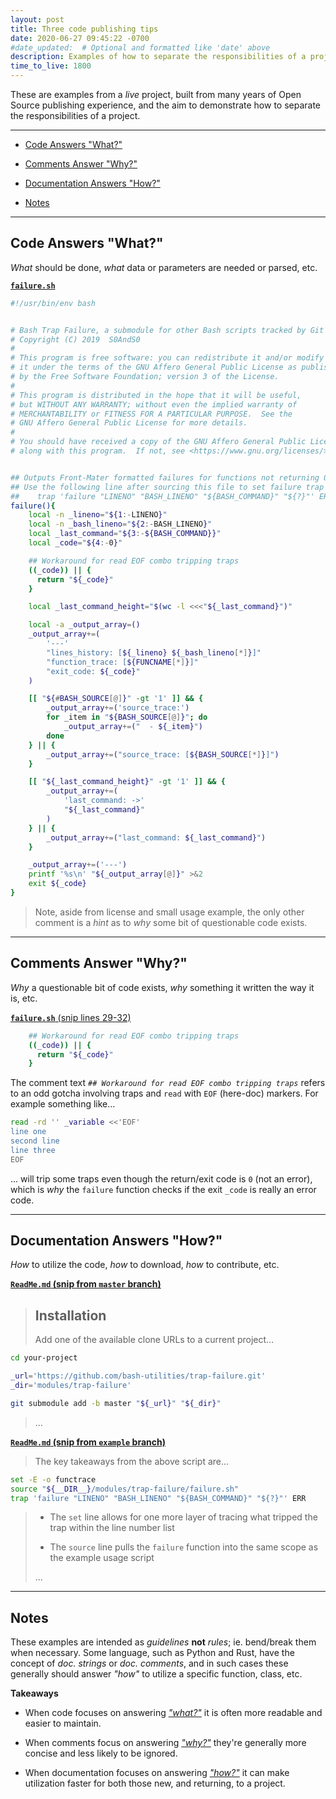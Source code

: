 ```yaml
---
layout: post
title: Three code publishing tips
date: 2020-06-27 09:45:22 -0700
#date_updated:  # Optional and formatted like 'date' above
description: Examples of how to separate the responsibilities of a project
time_to_live: 1800
---
```




These are examples from a _live_ project, built from many years of Open Source publishing experience, and the aim to demonstrate how to separate the responsibilities of a project.


------


- [Code Answers "What?"][heading__code_answers_what]

- [Comments Answer "Why?"][heading__comments_answer_why]

- [Documentation Answers "How?"][heading__documentation_answers_how]

- [Notes][heading__notes]


------



## Code Answers "What?"
[heading__code_answers_what]: #code-answers-what "Eg. _what_ should be done"


_What_ should be done, _what_ data or parameters are needed or parsed, etc.


[**`failure.sh`**][github__trap_failure_failure_sh]


```bash
#!/usr/bin/env bash


# Bash Trap Failure, a submodule for other Bash scripts tracked by Git
# Copyright (C) 2019  S0AndS0
#
# This program is free software: you can redistribute it and/or modify
# it under the terms of the GNU Affero General Public License as published
# by the Free Software Foundation; version 3 of the License.
#
# This program is distributed in the hope that it will be useful,
# but WITHOUT ANY WARRANTY; without even the implied warranty of
# MERCHANTABILITY or FITNESS FOR A PARTICULAR PURPOSE.  See the
# GNU Affero General Public License for more details.
#
# You should have received a copy of the GNU Affero General Public License
# along with this program.  If not, see <https://www.gnu.org/licenses/>.


## Outputs Front-Mater formatted failures for functions not returning 0
## Use the following line after sourcing this file to set failure trap
##    trap 'failure "LINENO" "BASH_LINENO" "${BASH_COMMAND}" "${?}"' ERR
failure(){
    local -n _lineno="${1:-LINENO}"
    local -n _bash_lineno="${2:-BASH_LINENO}"
    local _last_command="${3:-${BASH_COMMAND}}"
    local _code="${4:-0}"

    ## Workaround for read EOF combo tripping traps
    ((_code)) || {
      return "${_code}"
    }

    local _last_command_height="$(wc -l <<<"${_last_command}")"

    local -a _output_array=()
    _output_array+=(
        '---'
        "lines_history: [${_lineno} ${_bash_lineno[*]}]"
        "function_trace: [${FUNCNAME[*]}]"
        "exit_code: ${_code}"
    )

    [[ "${#BASH_SOURCE[@]}" -gt '1' ]] && {
        _output_array+=('source_trace:')
        for _item in "${BASH_SOURCE[@]}"; do
            _output_array+=("  - ${_item}")
        done
    } || {
        _output_array+=("source_trace: [${BASH_SOURCE[*]}]")
    }

    [[ "${_last_command_height}" -gt '1' ]] && {
        _output_array+=(
            'last_command: ->'
            "${_last_command}"
        )
    } || {
        _output_array+=("last_command: ${_last_command}")
    }

    _output_array+=('---')
    printf '%s\n' "${_output_array[@]}" >&2
    exit ${_code}
}
```


> Note, aside from license and small usage example, the only other comment is a _hint_ as to _why_ some bit of questionable code exists.


___


## Comments Answer "Why?"
[heading__comments_answer_why]: #comments-answer-why "Eg. _why_ a questionable bit of code exists"


_Why_ a questionable bit of code exists, _why_ something it written the way it is, etc.


[**`failure.sh`** (snip lines 29-32)](https://github.com/bash-utilities/trap-failure/blob/v0.0.2/failure.sh#L29-L32)


```bash
    ## Workaround for read EOF combo tripping traps
    ((_code)) || {
      return "${_code}"
    }
```


The comment text _`## Workaround for read EOF combo tripping traps`_ refers to an odd gotcha involving traps and `read` with `EOF` (here-doc) markers. For example something like...


```bash
read -rd '' _variable <<'EOF'
line one
second line
line three
EOF
```


... will trip some traps even though the return/exit code is `0` (not an error), which is _why_ the `failure` function checks if the exit `_code` is really an error code.


___


## Documentation Answers "How?"
[heading__documentation_answers_how]: #documentation-answers-how "Eg. _how_ to utilize the code..."


_How_ to utilize the code, _how_ to download, _how_ to contribute, etc.


**[`ReadMe.md` (snip from `master` branch)][github__trap_failure__master__readme_md]**


> ## Installation
>
>
> Add one of the available clone URLs to a current project...


```bash
cd your-project

_url='https://github.com/bash-utilities/trap-failure.git'
_dir='modules/trap-failure'

git submodule add -b master "${_url}" "${_dir}"
```


> ...


**[`ReadMe.md` (snip from `example` branch)][github__trap_failure__example__readme_md]**


> The key takeaways from the above script are...


```Bash
set -E -o functrace
source "${__DIR__}/modules/trap-failure/failure.sh"
trap 'failure "LINENO" "BASH_LINENO" "${BASH_COMMAND}" "${?}"' ERR
```


> - The `set` line allows for one more layer of tracing what tripped the trap within the line number list
>
> - The `source` line pulls the `failure` function into the same scope as the example usage script
>
> ...


___


## Notes
[heading__notes]: #notes "Additional notable bits and/or takeaways"


These examples are intended as _guidelines_ **not** _rules_; ie. bend/break them when necessary. Some language, such as Python and Rust, have the concept of _doc. strings_ or _doc. comments_, and in such cases these generally should answer _"how"_ to utilize a specific function, class, etc.


**Takeaways**


- When code focuses on answering [_"what?"_][heading__code_answers_what] it is often more readable and easier to maintain.


- When comments focus on answering [_"why?"_][heading__comments_answer_why] they're generally more concise and less likely to be ignored.


- When documentation focuses on answering [_"how?"_][heading__documentation_answers_how] it can make utilization faster for both those new, and returning, to a project.



[github__trap_failure_failure_sh]: https://github.com/bash-utilities/trap-failure/blob/v0.0.2/failure.sh "Source code from `bash-utilities/trap-failure` repository"

[github__trap_failure__example__readme_md]: https://github.com/bash-utilities/trap-failure/blob/d0.0.2/README.md "Documentation for example usage of `bash-utilities/trap-failure` repository"

[github__trap_failure__master__readme_md]: https://github.com/bash-utilities/trap-failure/blob/v0.0.2/README.md "Documentation of `bash-utilities/trap-failure` repository"
